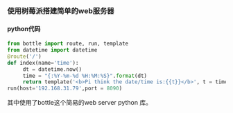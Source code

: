 ### 使用树莓派搭建简单的web服务器

#### python代码
```python
from bottle import route, run, template
from datetime import datetime
@route('/')
def index(name='time'):
     dt = datetime.now()
     time = "{:%Y-%m-%d %H:%M:%S}".format(dt)
     return template('<b>Pi think the date/time is:{{t}}</b>', t = time)
run(host='192.168.31.79',port = 8090)
``` 
其中使用了bottle这个简易的web server python 库。

